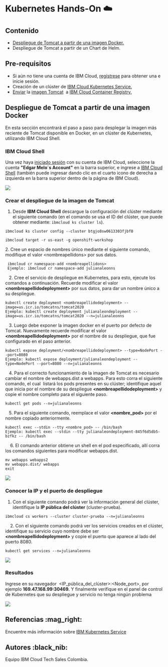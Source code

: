 # Kubernetes Hands-On ☁️

## Contenido

*   [Despliegue de Tomcat a partir de una imagen Docker.](#despliegue-de-tomcat-a-partir-de-una-imagen-docker)
*   Despliegue de Tomcat a partir de un Chart de Helm.

## Pre-requisitos

*   Si aún no tiene una cuenta de IBM Cloud, [regístrese](https://cloud.ibm.com/registration) para obtener una e inicie sesión.
*   Creación de un clúster de [IBM Cloud Kubernetes Service.](https://cloud.ibm.com/docs/containers?topic=containers-getting-started#clusters_gs)
*   [Enviar](https://docs.docker.com/engine/reference/commandline/push/) la [imagen Tomcat](https://hub.docker.com/_/tomcat)  a [IBM Cloud Container Registry.](https://cloud.ibm.com/docs/container-registry-cli-plugin?topic=container-registry-cli-plugin-containerregcli#bx_cr_image_list)

## Despliegue de Tomcat a partir de una imagen Docker 

En esta sección encontrará el paso a paso para desplegar la imagen más reciente de Tomcat disponible en Docker, en un clúster de Kubernetes, utilizando IBM Cloud Shell.

### **IBM Cloud Shell**

Una vez haya [iniciado sesión](https://cloud.ibm.com/login) con su cuenta de IBM Cloud, seleccione la cuenta **"Edgar Melo´s Account"** en la barra superior, e ingrese a [IBM Cloud Shell](https://cloud.ibm.com/shell) (también puede ingresar dando clic en el cuarto icono de derecha a izquierda en la barra superior dentro de la página de IBM Cloud).

![](https://user-images.githubusercontent.com/60897075/93522677-78789380-f8f7-11ea-94d7-ed27530b9210.gif)

### Crear el despliegue de la imagen de Tomcat

1.  Desde **IBM Cloud Shell** descargue la configuración del clúster mediante el siguiente comando (en el comando se usa el ID del clúster, que puede obtener mediante: `ibmcloud ks cluster ls`).

```
ibmcloud ks cluster config --cluster btgjo8sw0613303fjbf0
```

```
ibmcloud target -r us-east -g openshift-workshop
```

2\. Cree un espacio de nombres único mediante el siguiente comando, modifique el valor \<nombreapellidons> por sus datos.

```
 ibmcloud cr namespace-add <nombreapellidons>
 Ejemplo: ibmcloud cr namespace-add julianaleonns
```

   2. Cree el servicio de despliegue en Kubernetes, para esto, ejecute los comandos a continuación. Recuerde modificar el valor **\<nombreapellidodeployment>** por sus datos, para dar un nombre único a su despliegue.

```
kubectl create deployment <nombreapellidodeployment> --image=us.icr.io/tomcatns/tomcat2020
Ejemplo: kubectl create deployment julianaleondeployment --image=us.icr.io/tomcatns/tomcat2020 --n=julianaleonns
```

   3. Luego debe exponer la imagen docker en el puerto por defecto de Tomcat. Nuevamente recuerde modificar el valor **\<nombreapellidodeployment>** por el nombre de su despliegue, que fue configurado en el paso anterior.

```
kubectl expose deployment/<nombreapellidodeployment> --type=NodePort --port=8080
Ejemplo: kubectl expose deployment/julianaleondeployment --type=NodePort --port=8080 --n=julianaleonns
```

   4. Para el correcto funcionamiento de la imagen de Tomcat es necesario cambiar el nombre de webapps.dist a webapps. Para esto corra el siguiente comando, el cual  listará los pods presentes en su clúster; identifique aquel que inicia por el nombre de su despliegue **\<nombreapellidodeployment>** y copie el nombre completo para el siguiente paso.

```
kubectl get pods --n=julianaleonns
```

   5. Para el siguiente comando, reemplace el valor **\<nombre\_pod>** por el nombre copiado anteriormente.

```
kubectl exec --stdin --tty <nombre_pod> -- /bin/bash
Ejemplo: kubectl exec --stdin --tty julianaleondeployment-845f6d5db5-bzfkz -- /bin/bash
```

    6. El comando anterior obtiene un shell en el pod especificado, allí corra los comandos siguientes para modificar webapps.dist.

```
mv webapps webapps2
mv webapps.dist/ webapps
exit
```

![](https://user-images.githubusercontent.com/60897075/93119599-b53e5380-f687-11ea-9b6c-4623d5f447d8.png)

### Conocer la IP y el puerto de despliegue

1.  Con el siguiente comando podrá ver la información general del clúster, identifique la **IP pública del clúster** (cluster-prueba).

```
ibmcloud cs workers --cluster cluster-prueba --n=julianaleonns
```

    2. Con el siguiente comando podrá ver los servicios creados en el clúster, identifique su servicio cuyo nombre debe ser **\<nombreapellidodeployment>** y copie el puerto que aparece al lado del puerto 8080.

```
kubectl get services --n=julianaleonns
```

![](https://user-images.githubusercontent.com/60897075/93119916-3a296d00-f688-11ea-8594-feed4169e1ee.png)

### **Resultados**

Ingrese en su navegador  \<IP\_pública\_del\_clúster>:\<Node\_port>, por ejemplo **169.47.168.99:30469.** Y finalmente verifique en el panel de control de Kubernetes que su despliegue y servicio no tenga ningún problema

![](https://user-images.githubusercontent.com/60897075/93120026-5af1c280-f688-11ea-90b8-c73e58f3bc99.gif)

## **Referencias** :mag\_right:

Encuentre más información sobre [IBM Kubernetes Service](https://cloud.ibm.com/docs/containers?topic=containers-getting-started)

## **Autores** :black\_nib:

Equipo IBM Cloud Tech Sales Colombia.
